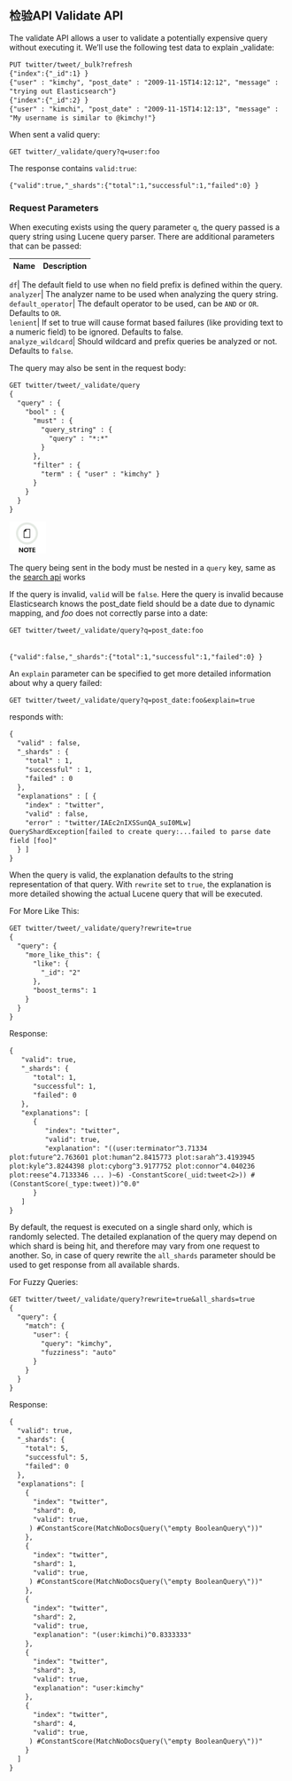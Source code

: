 ## 检验API Validate API

The validate API allows a user to validate a potentially expensive query without executing it. We’ll use the following test data to explain \_validate:
    
    
    PUT twitter/tweet/_bulk?refresh
    {"index":{"_id":1} }
    {"user" : "kimchy", "post_date" : "2009-11-15T14:12:12", "message" : "trying out Elasticsearch"}
    {"index":{"_id":2} }
    {"user" : "kimchi", "post_date" : "2009-11-15T14:12:13", "message" : "My username is similar to @kimchy!"}

When sent a valid query:
    
    
    GET twitter/_validate/query?q=user:foo

The response contains `valid:true`:
    
    
    {"valid":true,"_shards":{"total":1,"successful":1,"failed":0} }

### Request Parameters

When executing exists using the query parameter `q`, the query passed is a query string using Lucene query parser. There are additional parameters that can be passed:

Name | Description  
---|---  
  
`df`| The default field to use when no field prefix is defined within the query.    
`analyzer`| The analyzer name to be used when analyzing the query string.    
`default_operator`| The default operator to be used, can be `AND` or `OR`. Defaults to `OR`.    
`lenient`| If set to true will cause format based failures (like providing text to a numeric field) to be ignored. Defaults to false.    
`analyze_wildcard`| Should wildcard and prefix queries be analyzed or not. Defaults to `false`.  
  
The query may also be sent in the request body:
    
    
    GET twitter/tweet/_validate/query
    {
      "query" : {
        "bool" : {
          "must" : {
            "query_string" : {
              "query" : "*:*"
            }
          },
          "filter" : {
            "term" : { "user" : "kimchy" }
          }
        }
      }
    }

![Note](/images/icons/note.png)

The query being sent in the body must be nested in a `query` key, same as the [search api](search-search.html) works

If the query is invalid, `valid` will be `false`. Here the query is invalid because Elasticsearch knows the post_date field should be a date due to dynamic mapping, and _foo_ does not correctly parse into a date:
    
    
    GET twitter/tweet/_validate/query?q=post_date:foo
    
    
    {"valid":false,"_shards":{"total":1,"successful":1,"failed":0} }

An `explain` parameter can be specified to get more detailed information about why a query failed:
    
    
    GET twitter/tweet/_validate/query?q=post_date:foo&explain=true

responds with:
    
    
    {
      "valid" : false,
      "_shards" : {
        "total" : 1,
        "successful" : 1,
        "failed" : 0
      },
      "explanations" : [ {
        "index" : "twitter",
        "valid" : false,
        "error" : "twitter/IAEc2nIXSSunQA_suI0MLw] QueryShardException[failed to create query:...failed to parse date field [foo]"
      } ]
    }

When the query is valid, the explanation defaults to the string representation of that query. With `rewrite` set to `true`, the explanation is more detailed showing the actual Lucene query that will be executed.

For More Like This:
    
    
    GET twitter/tweet/_validate/query?rewrite=true
    {
      "query": {
        "more_like_this": {
          "like": {
            "_id": "2"
          },
          "boost_terms": 1
        }
      }
    }

Response:
    
    
    {
       "valid": true,
       "_shards": {
          "total": 1,
          "successful": 1,
          "failed": 0
       },
       "explanations": [
          {
             "index": "twitter",
             "valid": true,
             "explanation": "((user:terminator^3.71334 plot:future^2.763601 plot:human^2.8415773 plot:sarah^3.4193945 plot:kyle^3.8244398 plot:cyborg^3.9177752 plot:connor^4.040236 plot:reese^4.7133346 ... )~6) -ConstantScore(_uid:tweet<2>)) #(ConstantScore(_type:tweet))^0.0"
          }
       ]
    }

By default, the request is executed on a single shard only, which is randomly selected. The detailed explanation of the query may depend on which shard is being hit, and therefore may vary from one request to another. So, in case of query rewrite the `all_shards` parameter should be used to get response from all available shards.

For Fuzzy Queries:
    
    
    GET twitter/tweet/_validate/query?rewrite=true&all_shards=true
    {
      "query": {
        "match": {
          "user": {
            "query": "kimchy",
            "fuzziness": "auto"
          }
        }
      }
    }

Response:
    
    
    {
      "valid": true,
      "_shards": {
        "total": 5,
        "successful": 5,
        "failed": 0
      },
      "explanations": [
        {
          "index": "twitter",
          "shard": 0,
          "valid": true,
         ) #ConstantScore(MatchNoDocsQuery(\"empty BooleanQuery\"))"
        },
        {
          "index": "twitter",
          "shard": 1,
          "valid": true,
         ) #ConstantScore(MatchNoDocsQuery(\"empty BooleanQuery\"))"
        },
        {
          "index": "twitter",
          "shard": 2,
          "valid": true,
          "explanation": "(user:kimchi)^0.8333333"
        },
        {
          "index": "twitter",
          "shard": 3,
          "valid": true,
          "explanation": "user:kimchy"
        },
        {
          "index": "twitter",
          "shard": 4,
          "valid": true,
         ) #ConstantScore(MatchNoDocsQuery(\"empty BooleanQuery\"))"
        }
      ]
    }
